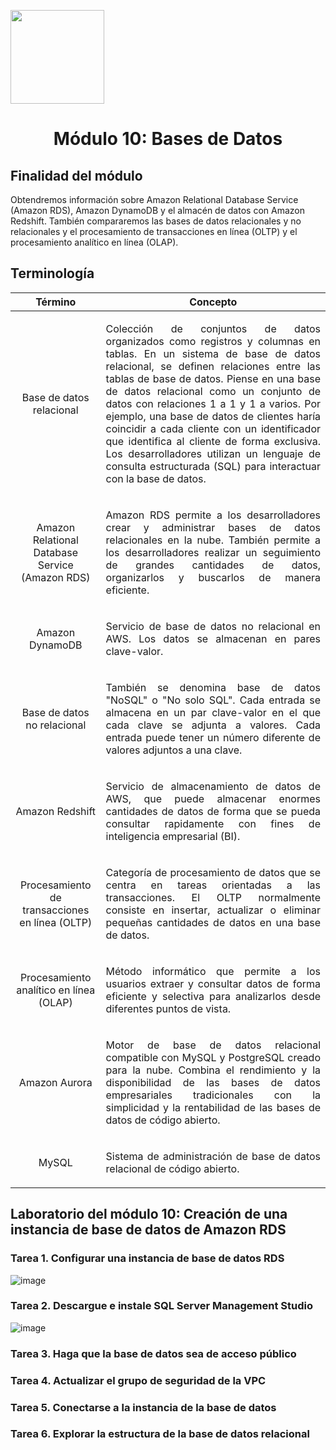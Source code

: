<p align="left">
  <img src="https://semanadelcannabis.cayetano.edu.pe/assets/img/logo-upch.png" width="150">
  <h1 align="center">Módulo 10: Bases de Datos</h1>
</p>

## Finalidad del módulo
Obtendremos información sobre Amazon Relational Database Service (Amazon RDS), Amazon DynamoDB y el almacén de datos con Amazon Redshift. También compararemos las bases de datos relacionales y no relacionales y el procesamiento de transacciones en línea (OLTP) y el procesamiento analítico en línea (OLAP).

## Terminología
| Término  | Concepto  |
| :------------: | :------------: |
| Base de datos relacional  | <p align="justify">Colección de conjuntos de datos organizados como registros y columnas en tablas. En un sistema de base de datos relacional, se definen relaciones entre las tablas de base de datos. Piense en una base de datos relacional como un conjunto de datos con relaciones 1 a 1 y 1 a varios. Por ejemplo, una base de datos de clientes haría coincidir a cada cliente con un identificador que identifica al cliente de forma exclusiva. Los desarrolladores utilizan un lenguaje de consulta estructurada (SQL) para interactuar con la base de datos.</p>  |
| Amazon Relational Database Service (Amazon RDS)  | <p align="justify">Amazon RDS permite a los desarrolladores crear y administrar bases de datos relacionales en la nube. También permite a los desarrolladores realizar un seguimiento de grandes cantidades de datos, organizarlos y buscarlos de manera eficiente.</p>  |
| Amazon DynamoDB  | <p align="justify">Servicio de base de datos no relacional en AWS. Los datos se almacenan en pares clave-valor.</p>  |
| Base de datos no relacional  | <p align="justify">También se denomina base de datos "NoSQL" o "No solo SQL". Cada entrada se almacena en un par clave-valor en el que cada clave se adjunta a valores. Cada entrada puede tener un número diferente de valores adjuntos a una clave.</p>  |
| Amazon Redshift  | <p align="justify">Servicio de almacenamiento de datos de AWS, que puede almacenar enormes cantidades de datos de forma que se pueda consultar rapidamente con fines de inteligencia empresarial (BI).</p>  |
| Procesamiento de transacciones en línea (OLTP)  | <p align="justify">Categoría de procesamiento de datos que se centra en tareas orientadas a las transacciones. El OLTP normalmente consiste en insertar, actualizar o eliminar pequeñas cantidades de datos en una base de datos.</p>  |
| Procesamiento analítico en línea (OLAP)  | <p align="justify">Método informático que permite a los usuarios extraer y consultar datos de forma eficiente y selectiva para analizarlos desde diferentes puntos de vista.</p>  |
| Amazon Aurora  | <p align="justify">Motor de base de datos relacional compatible con MySQL y PostgreSQL creado para la nube. Combina el rendimiento y la disponibilidad de las bases de datos empresariales tradicionales con la simplicidad y la rentabilidad de las bases de datos de código abierto.</p>  |
| MySQL  | <p align="justify">Sistema de administración de base de datos relacional de código abierto.</p>  |

## Laboratorio del módulo 10: Creación de una instancia de base de datos de Amazon RDS
### Tarea 1. Configurar una instancia de base de datos RDS
![image](https://github.com/EdwinJaraOFC/CDRPersonal/assets/150296803/42b3cb17-5f5d-42dc-95c9-e4a1dd60a120)

### Tarea 2. Descargue e instale SQL Server Management Studio
![image](https://github.com/EdwinJaraOFC/CDRPersonal/assets/150296803/7658dc98-66a0-472f-a517-7c673a2381bc)

### Tarea 3. Haga que la base de datos sea de acceso público

### Tarea 4. Actualizar el grupo de seguridad de la VPC

### Tarea 5. Conectarse a la instancia de la base de datos

### Tarea 6. Explorar la estructura de la base de datos relacional

